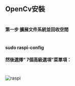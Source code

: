 ## OpenCv安裝
# 
#### 第一步 擴展文件系統並回收空間
#
#### sudo raspi-config
#### 然後選擇“ 7個高級選項”菜單項：
#
![raspi](https://www.pyimagesearch.com/wp-content/uploads/2019/09/install_opencv4_buster_raspi_config.jpg)
